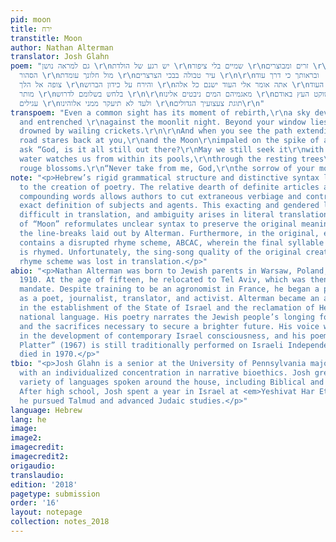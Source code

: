 ```yaml
---
pid: moon
title: ירח
transtitle: Moon
author: Nathan Alterman
translator: Josh Glahn
poem: "גם למראה נושן \r\nיש רגע של הולדת \r\nשמיים בלי ציפור \r\nזרים ומבוצרים \r\nבלילה
  הסהור \r\nמול חלונך עומדת \r\nעיר טבולה בבכי הצרצרים \r\n\r\nובראותך כי דרך עוד
  צופה אל הלך \r\nוהירח על כידון הברוש \r\nאתה אומר אלי העוד ישנם כל אלה \r\nהעוד
  מותר \r\nבלחש בשלומם לדרוש \r\n\r\nמאגמיהם המים ניבטים אלינו \r\nשוקט העץ באודם
  עגילים \r\nולעד לא תיעקר ממני אלוהינו \r\nתוגת צעצועיך הגדולים\r\n"
transpoem: "Even a common sight has its moment of rebirth,\r\na sky devoid of birds,\r\nalien
  and entrenched \r\nagainst the moonlit night. Beyond your window lies\r\na city
  drowned by wailing crickets.\r\n\r\nAnd when you see the path extending on,\r\nthe
  road stares back at you,\r\nand the Moon\r\nimpaled on the spike of a cypress,\r\nyou
  ask “God, is it all still out there?\r\nMay we still seek it\r\nwith whispered tones?”\r\n\r\nThe
  water watches us from within its pools,\r\nthrough the resting trees\r\nwith their
  rouge blossoms.\r\n“Never take from me, God,\r\nthe sorrow of your monumental playthings.”"
note: "<p>Hebrew’s rigid grammatical structure and distinctive syntax lends itself
  to the creation of poetry. The relative dearth of definite articles and ease in
  compounding words allows authors to cut extraneous verbiage and contributes to the
  exact definition of subjects and agents. This exacting and gendered language proves
  difficult in translation, and ambiguity arises in literal translation. This rendition
  of “Moon” reformulates unclear syntax to preserve the original meaning while maintaining
  the line-breaks laid out by Alterman. Furthermore, in the original, each stanza
  contains a disrupted rhyme scheme, ABCAC, wherein the final syllable of each line
  is rhymed. Unfortunately, the sing-song quality of the original created by this
  rhyme scheme was lost in translation.</p>"
abio: "<p>Nathan Alterman was born to Jewish parents in Warsaw, Poland, in August
  1910. At the age of fifteen, he relocated to Tel Aviv, which was then under British
  mandate. Despite training to be an agronomist in France, he began a promising career
  as a poet, journalist, translator, and activist. Alterman became an active participant
  in the establishment of the State of Israel and the reclamation of Hebrew as its
  national language. His poetry narrates the Jewish people’s longing for a homeland
  and the sacrifices necessary to secure a brighter future. His voice was highly influential
  in the development of contemporary Israel consciousness, and his poem “The Silver
  Platter” (1967) is still traditionally performed on Israeli Independence Day. Alterman
  died in 1970.</p>"
tbio: "<p>Josh Glahn is a senior at the University of Pennsylvania majoring in English
  with an individualized concentration in narrative bioethics. Josh grew up with a
  variety of languages spoken around the house, including Biblical and Modern Hebrew.
  After high school, Josh spent a year in Israel at <em>Yeshivat Har Etzion</em> where
  he pursued Talmud and advanced Judaic studies.</p>"
language: Hebrew
lang: he
image:
image2:
imagecredit:
imagecredit2:
origaudio:
translaudio:
edition: '2018'
pagetype: submission
order: '16'
layout: notepage
collection: notes_2018
---
```


